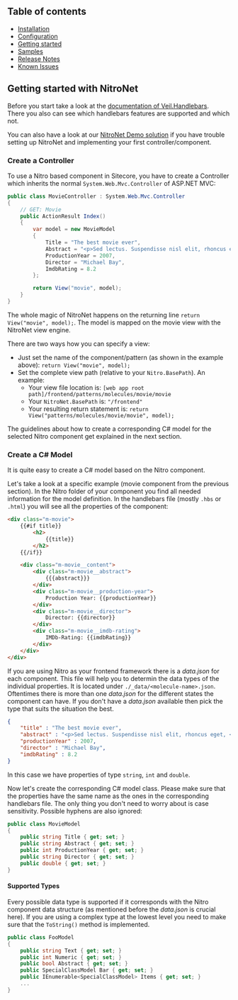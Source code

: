 ## Table of contents
- [Installation](installation.md)
- [Configuration](configuration.md)
- [Getting started](getting-started.md)
- [Samples](samples.md)
- [Release Notes](https://github.com/merkle-open/NitroNet/releases)
- [Known Issues](known-issues.md)

## Getting started with NitroNet
Before you start take a look at the [documentation of Veil.Handlebars](https://github.com/csainty/Veil/tree/master/src/Veil.Handlebars).  
There you also can see which handlebars features are supported and which not.

You can also have a look at our [NitroNet Demo solution](https://github.com/merkle-open/NitroNet.Demo) if you have trouble setting up NitroNet and implementing your first controller/component.

### Create a Controller

To use a Nitro based component in Sitecore, you have to create a Controller which inherits the normal `System.Web.Mvc.Controller` of ASP.NET MVC:

```csharp
public class MovieController : System.Web.Mvc.Controller
{
	// GET: Movie
	public ActionResult Index()
	{
		var model = new MovieModel
		{
			Title = "The best movie ever",
			Abstract = "<p>Sed lectus. Suspendisse nisl elit, rhoncus eget, <a href='#'>elementum ac</a>, condimentum eget, diam. Curabitur turpis. Ut non enim eleifend felis pretium feugiat. Vivamus aliquet elit ac nisl.</p>"
			ProductionYear = 2007,
			Director = "Michael Bay",
			ImdbRating = 8.2
		};

		return View("movie", model);
	}
}
```

The whole magic of NitroNet happens on the returning line `return View("movie", model);`. The model is mapped on the movie view with the NitroNet view engine.

There are two ways how you can specify a view:
- Just set the name of the component/pattern (as shown in the example above): `return View("movie", model);`
- Set the complete view path (relative to your `Nitro.BasePath`). An example:
	- Your view file location is: `[web app root path]/frontend/patterns/molecules/movie/movie`
	- Your `NitroNet.BasePath` is: `"/frontend"`
	- Your resulting return statement is: `return View("patterns/molecules/movie/movie", model);`

The guidelines about how to create a corresponding C# model for the selected Nitro component get explained in the next section.

### Create a C# Model
It is quite easy to create a C# model based on the Nitro component.

Let's take a look at a specific example (movie component from the previous section). In the Nitro folder of your component you find all needed information for the model definition.
In the handlebars file (mostly `.hbs` or `.html`) you will see all the properties of the component:

```html
<div class="m-movie">
	{{#if title}}
		<h2>
			{{title}}
		</h2>
	{{/if}}

	<div class="m-movie__content">
		<div class="m-movie__abstract">
			{{{abstract}}}
		</div>
		<div class="m-movie__production-year">
			Production Year: {{productionYear}}
		</div>
		<div class="m-movie__director">
			Director: {{director}}
		</div>
		<div class="m-movie__imdb-rating">
			IMDb-Rating: {{imdbRating}}
		</div>
	</div>
</div>
```

If you are using Nitro as your frontend framework there is a *data.json* for each component. This file will help you to determin the data types of the individual properties. It is located under `./_data/<molecule-name>.json`. Oftentimes there is more than one *data.json* for the different states the component can have. If you don't have a *data.json* available then pick the type that suits the situation the best.

```json
{
	"title" : "The best movie ever",
	"abstract" : "<p>Sed lectus. Suspendisse nisl elit, rhoncus eget, <a href='#'>elementum ac</a>, condimentum eget, diam. Curabitur turpis. Ut non enim eleifend felis pretium feugiat. Vivamus aliquet elit ac nisl.</p>",
	"productionYear" : 2007,
	"director" : "Michael Bay",
	"imdbRating" : 8.2
}
```

In this case we have properties of type `string`, `int` and `double`.

Now let's create the corresponding C# model class. Please make sure that the properties have the same name as the ones in the corresponding handlebars file. The only thing you don't need to worry about is case sensitivity. Possible hyphens are also ignored:

```csharp
public class MovieModel
{
	public string Title { get; set; }
	public string Abstract { get; set; }
	public int ProductionYear { get; set; }
	public string Director { get; set; }
	public double { get; set; }
}
```

#### Supported Types

Every possible data type is supported if it corresponds with the Nitro component data structure (as mentioned before the *data.json* is crucial here). If you are using a complex type at the lowest level you need to make sure that the `ToString()` method is implemented.

```csharp
public class FooModel
{
    public string Text { get; set; }
    public int Numeric { get; set; }
    public bool Abstract { get; set; }
    public SpecialClassModel Bar { get; set; }
    public IEnumerable<SpecialClassModel> Items { get; set; }
    ...
}
```